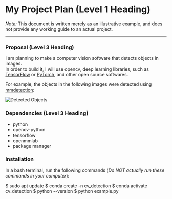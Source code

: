 # My Project Plan (Level 1 Heading)

*Note:* This document is written merely as an illustrative example, and does not provide any working guide to an actual project.

---

### Proposal (Level 3 Heading)

I am planning to make a computer vision software that detects objects in images.  
In order to build it, I will use opencv, deep learning libraries, such as [TensorFlow](https://www.tensorflow.org) or [PyTorch](https://pytorch.org), and other open source softwares.

For example, the objects in the following images were detected using [mmdetection](https://github.com/open-mmlab/mmdetection):

![Detected Objects](https://user-images.githubusercontent.com/12907710/137271636-56ba1cd2-b110-4812-8221-b4c120320aa9.png)


### Dependencies (Level 3 Heading)

- python
- opencv-python
- tensorflow
- openmmlab
- package manager

### Installation

In a bash terminal, run the following commands (*Do NOT actually run these commands in your computer*):

$ sudo apt update
$ conda create -n cv_detection
$ conda activate cv_detection
$ python --version
$ python example.py
